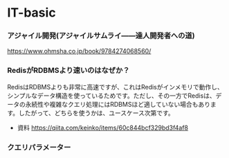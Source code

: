 # IT-basic

### アジャイル開発(アジャイルサムライ――達人開発者への道)

https://www.ohmsha.co.jp/book/9784274068560/

### RedisがRDBMSより速いのはなぜか？
RedisはRDBMSよりも非常に高速ですが、これはRedisがインメモリで動作し、シンプルなデータ構造を使っているためです。ただし、その一方でRedisは、データの永続性や複雑なクエリ処理にはRDBMSほど適していない場合もあります。したがって、どちらを使うかは、ユースケース次第です。

- 資料
https://qiita.com/keinko/items/60c844bcf329bd3f4af8

### クエリパラメーター
